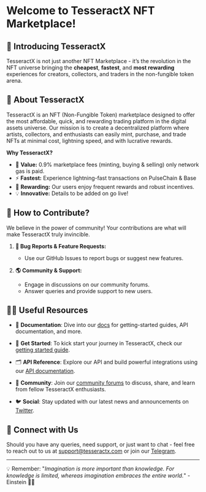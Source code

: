 # Welcome to TesseractX NFT Marketplace! 

## 🚀 Introducing TesseractX 
TesseractX is not just another NFT Marketplace - it’s the revolution in the NFT universe bringing the **cheapest**, **fastest**, and **most rewarding** experiences for creators, collectors, and traders in the non-fungible token arena.

## 🌟 About TesseractX 

TesseractX is an NFT (Non-Fungible Token) marketplace designed to offer the most affordable, quick, and rewarding trading platform in the digital assets universe. Our mission is to create a decentralized platform where artists, collectors, and enthusiasts can easily mint, purchase, and trade NFTs at minimal cost, lightning speed, and with lucrative rewards. 

**Why TesseractX?**
- 💸 **Value:** 0.9% marketplace fees (minting, buying & selling) only network gas is paid. 
- ⚡ **Fastest:** Experience lightning-fast transactions on PulseChain & Base 
- 🎉 **Rewarding:** Our users enjoy frequent rewards and robust incentives.
- 💡 **Innovative:** Details to be added on go live!

## 🌈 How to Contribute?

We believe in the power of community! Your contributions are what will make TesseractX truly invincible. 

1. **🐞 Bug Reports & Feature Requests:** 
   - Use our GitHub Issues to report bugs or suggest new features.

2. **🌎 Community & Support:**
   - Engage in discussions on our community forums.
   - Answer queries and provide support to new users.


## 👩‍💻 Useful Resources

- 📘 **Documentation**: Dive into our [docs](https://docs.tesseractx.com) for getting-started guides, API documentation, and more.
  
- 🚀 **Get Started**: To kick start your journey in TesseractX, check our [getting started guide](https://docs.tesseractx.com/getting-started).

- 🗂️ **API Reference**: Explore our API and build powerful integrations using our [API documentation](https://docs.tesseractx.com/api).

- 📮 **Community**: Join our [community forums](https://forum.tesseractx.io) to discuss, share, and learn from fellow TesseractX enthusiasts.

- 🐦 **Social**: Stay updated with our latest news and announcements on [Twitter](https://twitter.com/TesseractNFTs).


## 💌 Connect with Us 

Should you have any queries, need support, or just want to chat - feel free to reach out to us at [support@tesseractx.com](mailto:support@tesseractx.com) or join our [Telegram](https://t.me/TesseractXcom).

---

💡 Remember: "*Imagination is more important than knowledge. For knowledge is limited, whereas imagination embraces the entire world.*" - Einstein 🧠🌌

